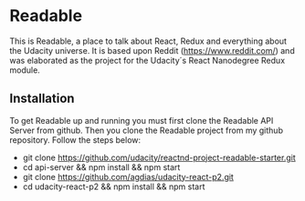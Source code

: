 # Readable
This is Readable, a place to talk about React, Redux and everything about the Udacity universe.
It is based upon Reddit (https://www.reddit.com/) and was elaborated as the  project for
the Udacity´s React Nanodegree Redux module.

## Installation
To get Readable up and running you must first clone the Readable API Server from github. Then you clone the Readable project from my github repository. Follow the steps below:

* git clone https://github.com/udacity/reactnd-project-readable-starter.git
* cd api-server && npm install && npm start
* git clone https://github.com/agdias/udacity-react-p2.git
* cd udacity-react-p2 && npm install && npm start



